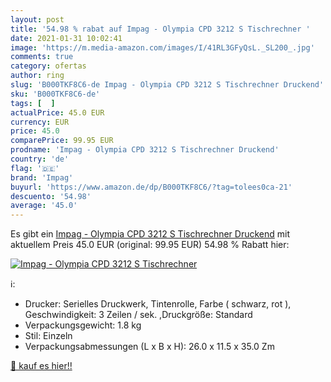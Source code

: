 ```yaml
---
layout: post
title: '54.98 % rabat auf Impag - Olympia CPD 3212 S Tischrechner '
date: 2021-01-31 10:02:41
image: 'https://m.media-amazon.com/images/I/41RL3GFyQsL._SL200_.jpg'
comments: true
category: ofertas
author: ring
slug: 'B000TKF8C6-de Impag - Olympia CPD 3212 S Tischrechner Druckend'
sku: 'B000TKF8C6-de'
tags: [  ]
actualPrice: 45.0 EUR
currency: EUR
price: 45.0
comparePrice: 99.95 EUR
prodname: 'Impag - Olympia CPD 3212 S Tischrechner Druckend'
country: 'de'
flag: '🇩🇪'
brand: 'Impag'
buyurl: 'https://www.amazon.de/dp/B000TKF8C6/?tag=tolees0ca-21'
descuento: '54.98'
average: '45.0'
---
```


Es gibt ein [Impag - Olympia CPD 3212 S Tischrechner Druckend](https://www.amazon.de/dp/B000TKF8C6/?tag=tolees0ca-21) mit aktuellem Preis 45.0 EUR (original: 99.95 EUR) 54.98 % Rabatt hier:

[![Impag - Olympia CPD 3212 S Tischrechner ](https://m.media-amazon.com/images/I/41RL3GFyQsL._SL200_.jpg)](https://www.amazon.de/dp/B000TKF8C6/?tag=tolees0ca-21)

ℹ️:

- Drucker: Serielles Druckwerk, Tintenrolle, Farbe ( schwarz, rot ), Geschwindigkeit: 3 Zeilen / sek. ,Druckgröße: Standard
- Verpackungsgewicht: 1.8 kg
- Stil: Einzeln
- Verpackungsabmessungen (L x B x H): 26.0 x 11.5 x 35.0 Zm

[🛒 kauf es hier!!](https://www.amazon.de/dp/B000TKF8C6/?tag=tolees0ca-21)
